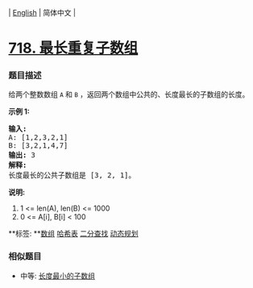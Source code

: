 | [English](README_EN.md) | 简体中文 |

# [718. 最长重复子数组](https://leetcode-cn.com/problems/maximum-length-of-repeated-subarray)
 ### 题目描述
<p>给两个整数数组&nbsp;<code>A</code>&nbsp;和&nbsp;<code>B</code>&nbsp;，返回两个数组中公共的、长度最长的子数组的长度。</p>

<p><strong>示例 1:</strong></p>

<pre>
<strong>输入:</strong>
A: [1,2,3,2,1]
B: [3,2,1,4,7]
<strong>输出:</strong> 3
<strong>解释:</strong> 
长度最长的公共子数组是 [3, 2, 1]。
</pre>

<p><strong>说明:</strong></p>

<ol>
	<li>1 &lt;= len(A), len(B) &lt;= 1000</li>
	<li>0 &lt;= A[i], B[i] &lt; 100</li>
</ol>

**标签:	**[数组](https://leetcode-cn.com/tag/array) [哈希表](https://leetcode-cn.com/tag/hash-table) [二分查找](https://leetcode-cn.com/tag/binary-search) [动态规划](https://leetcode-cn.com/tag/dynamic-programming) 
 ### 相似题目
- 中等:	[长度最小的子数组](https://leetcode-cn.com/problems/minimum-size-subarray-sum) 
